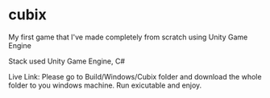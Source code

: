 # cubix

My first game that I've made completely from scratch using Unity Game Engine

Stack used Unity Game Engine, C#

Live Link: Please go to Build/Windows/Cubix folder and download the whole folder to you windows machine. Run exicutable and enjoy.
